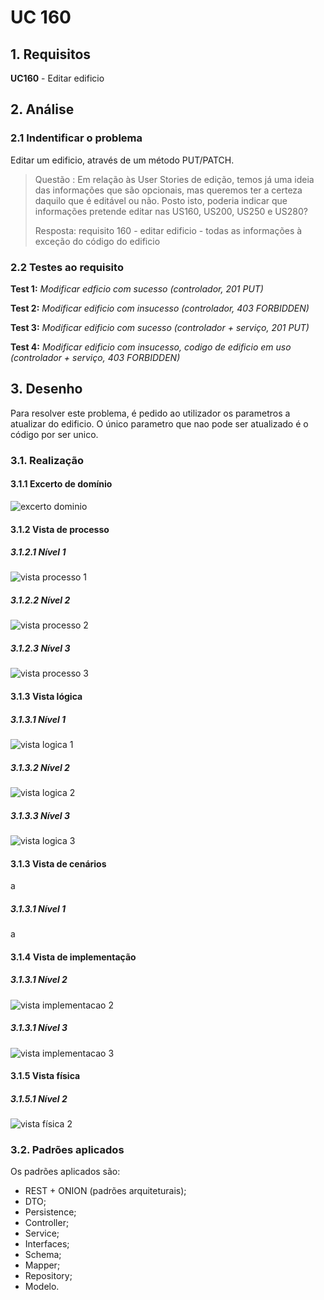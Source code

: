 # UC 160

## 1. Requisitos

**UC160** -  Editar edificio

## 2. Análise

### 2.1 Indentificar o problema
Editar um edificio, através de um método PUT/PATCH.

> Questão : Em relação às User Stories de edição, temos já uma ideia das informações que são opcionais, mas queremos ter a certeza daquilo que é editável ou não. Posto isto, poderia indicar que informações pretende editar nas US160, US200, US250 e US280?
>
>Resposta: requisito 160 - editar edificio - todas as informações à exceção do código do edificio

### 2.2 Testes ao requisito

**Test 1:** *Modificar edficio com sucesso (controlador, 201 PUT)*

**Test 2:** *Modificar edificio com insucesso (controlador, 403 FORBIDDEN)*

**Test 3:** *Modificar edificio com sucesso (controlador + serviço, 201 PUT)*

**Test 4:** *Modificar edificio com insucesso, codigo de edificio em uso (controlador + serviço, 403 FORBIDDEN)*

## 3. Desenho

Para resolver este problema, é pedido ao utilizador os parametros a atualizar do edificio. O único parametro que nao pode ser atualizado é o código por ser unico.

### 3.1. Realização

#### 3.1.1 Excerto de domínio

![excerto dominio](ed270.svg "ed_270.svg")

#### 3.1.2 Vista de processo

##### 3.1.2.1 Nível 1

![vista processo 1](../UC150/Nivel%201/vp1.svg "Vista processos - nível 1")

##### 3.1.2.2 Nível 2

![vista processo 2](../UC150/Nivel%202/vp2.svg "Vista processos - nível 2")

##### 3.1.2.3 Nível 3

![vista processo 3](../UC150/Nivel%203/vp3.svg "Vista processos - nível 3")

#### 3.1.3 Vista lógica

##### 3.1.3.1 Nível 1

![vista logica 1](/docs/logical_view/level1/vl1.svg "Vista lógica - nível 1")

##### 3.1.3.2 Nível 2

![vista logica 2](/docs/logical_view/level2/vl2.svg "Vista lógica - nível 2")

##### 3.1.3.3 Nível 3

![vista logica 3](/docs/logical_view/level3/vl3.svg "Vista lógica - nível 3")

#### 3.1.3 Vista de cenários

a

##### 3.1.3.1 Nível 1

a

#### 3.1.4 Vista de implementação

##### 3.1.3.1 Nível 2

![vista implementacao 2](/docs/implementation_view/iv2.svg "Vista implementação - nível 2")

##### 3.1.3.1 Nível 3

![vista implementacao 3](/docs/implementation_view/iv3.svg "Vista implementação - nível 3")

#### 3.1.5 Vista física

##### 3.1.5.1 Nível 2

![vista física 2](/docs/physical_view/level2/vf2.svg "Vista física - nível 2")

### 3.2. Padrões aplicados

Os padrões aplicados são:

- REST + ONION (padrões arquiteturais);
- DTO;
- Persistence;
- Controller;
- Service;
- Interfaces;
- Schema;
- Mapper;
- Repository;
- Modelo.
